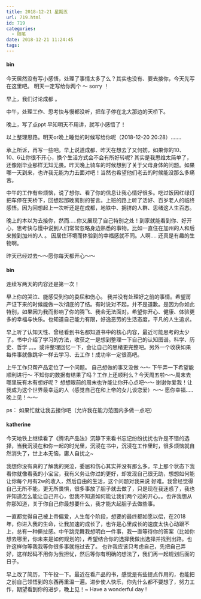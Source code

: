 ```yaml
---
title: 2018-12-21 星期五
url: 719.html
id: 719
categories:
  - 随笔
date: 2018-12-21 11:24:45
tags:
---
```


#### bin

今天居然没有写小感悟，处理了事情太多了么？其实也没有、要去接你，今天先写在这里吧。 明天一定写给你两个 ～ sorry ！

早上，我们讨论成都 。 

中午，处理工作、思考快与慢都没听，把车子停在北大那边的天桥下。

晚上，写了点ppt 早知明天不用讲，就写小感悟了！

以上整理思路。明天or晚上睡觉的时候写给你呢（2018-12-20 20:28）…….

承上所诉，再写一些吧。早上说道成都、昨天在想去了又何妨，如果你的10、10、6让你很不开心，换个生活方式会不会有所好转呢? 其实是我思维太简单了，还像刚毕业那样无知无畏。昨天晚上骑车的时候想到了关于父母身体的问题。如果哪一天到来，也许我无能为力去面对吧！当然也希望他们老去的时候能没那么多痛苦。

中午的工作有些烦恼，说了想你、看了你的信息让我心情好很多。吃过饭因红绿灯把车停在天桥下，回想起那晚离别的誓言。上班的路上听了活好、百岁老人的临终感悟。因为回想起上一次听还是在成都，地铁中、拥挤的人群、思绪这人生百态。

晚上的本以为去接你，然而…..你又展现了自己特别之处！到家就能看到你、好开心，思考快与慢中说到人们常常忽略身边熟悉的事物。比如一直住在加州的人和后来搬到加州的人 。 因居住环境而体验到的幸福感就不同。人啊…. 还真是有趣的生物啊。

昨天已经过去～～愿你每天都开心～～

#### bin

连续写两天的内容还是第一次！

早上你的哭泣、能感受到你的委屈和伤心。 我并没有处理好之前的事情。希望房产证下来的时候能做一次彻底的了结。有时说对不起，并不是道歉。是因为你如此特别，如果因为我而影响了你的腾飞、我会无法面对。希望你开心、健康、体验更多的幸福与快乐。也知道自己能力有限，好逸恶劳的生活态度，平凡的人生追求。

早上听了认知天性、曾经看到书名都知道书中的核心内容，最近可能思考的太少了。书中介绍了学习的方法，收获之一是想到整理一下自己的认知图谱。科学、历史、哲学 。。。或许整理回忆一下，会让自己的思绪更完整吧。另外一个收获如果每件事就像跳伞一样去学习、去工作！成功率一定很高吧。

上午工作只帮产品定位了一个问题。 自己想做的事又没做 ～～ 下午弄一下希望能顺利进行～ 不知你的数据有结果了吗？工作上还顺利么？今天周五啦～～周末去哪里玩有木有想好呢？ 想想眼前的周末也许能让你开心点吧～～ 谢谢你爱我！让我成为这个世界最幸运的人（感觉自己在和上帝的女儿谈恋爱）～～ 愿你幸福….. 晚上见！～～ 

ps： 如果忙就让我去接你吧（允许我在能力范围内多做一点吧） 

#### katherine

今天地铁上继续看了《腾讯产品法》沉静下来看书忘记纷纷扰扰也许是不错的选择，当我沉浸在和你一起的时光里，沉浸在书中，沉浸在工作里时，很多烦恼就自然消失了，世上本无恼，庸人自扰之~

我想你没有真的了解我的哭泣，委屈和伤心其实并没有那么多。早上那个状态下我看你就像看我的小宝宝，我有义务让你过的更好，却发现自己很无助，想想如何能让你每个月有2w的收入，然后自由的生活，这个问题对我来说 好难。我曾经觉得自己无所不能，更无所畏惧，很多事放了胆子就去做了，只是现在我迷惑了，我也许知道怎么能让自己开心，但我不知道如何能让我们两个过的开心。。也许我想从你那知道，关于你自己你最想要什么，我才能大起胆子去做些事。

一直都觉得自己被上帝偏爱，人生每个阶段，想要的最终都如愿以偿，在2018年，你进入我的生命，让我加速的成长了，也许是心里成长的速度太快心动跟不上，总有一种撕扯感。中午跳完舞我想明白一件事，我一直等待你的答案（比如你想去哪里，你未来是如何规划的），希望结合你的选择我做出选择并找到出路。也许这样你等我我等你很多事就拖过去了。 也许我应该只考虑自己，先把自己弄好，这样起码不用你为我担忧，然后等你有明确的想法了，我们再一起规划后面的日子。

早上改了简历，下午投一下。最近在看产品的书，感觉是有些提点作用的，也能把之前自己领悟到的东西再重温一遍。进步使人快乐，你先什么都不要想了，努力工作，期望看到你的进步，晚上见！~ Have a wonderful day !